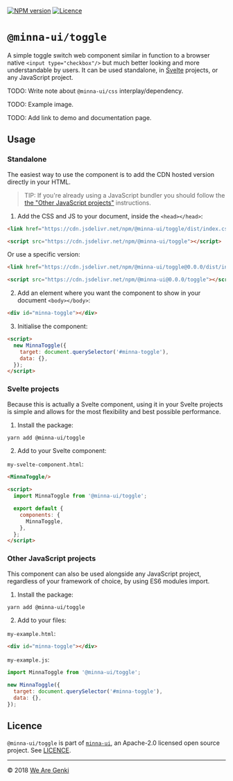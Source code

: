 <!-- markdownlint-disable first-line-h1 ol-prefix -->

[![NPM version](https://img.shields.io/npm/v/@minna-ui/toggle.svg)](https://www.npmjs.com/package/@minna-ui/toggle)
[![Licence](https://img.shields.io/npm/l/@minna-ui/toggle.svg)](https://github.com/WeAreGenki/minna-ui/blob/master/LICENCE)

# `@minna-ui/toggle`

A simple toggle switch web component similar in function to a browser native `<input type="checkbox"/>` but much better looking and more understandable by users. It can be used standalone, in [Svelte](https://svelte.technology/guide) projects, or any JavaScript project.

TODO: Write note about `@minna-ui/css` interplay/dependency.

TODO: Example image.

TODO: Add link to demo and documentation page.

## Usage

### Standalone

The easiest way to use the component is to add the CDN hosted version directly in your HTML.

> TIP: If you're already using a JavaScript bundler you should follow the [the "Other JavaScript projects"](#other-javascript-projects) instructions.

1. Add the CSS and JS to your document, inside the `<head></head>`:

```html
<link href="https://cdn.jsdelivr.net/npm/@minna-ui/toggle/dist/index.css" rel="stylesheet"/>

<script src="https://cdn.jsdelivr.net/npm/@minna-ui/toggle"></script>
```

Or use a specific version:

```html
<link href="https://cdn.jsdelivr.net/npm/@minna-ui/toggle@0.0.0/dist/index.css" rel="stylesheet"/>

<script src="https://cdn.jsdelivr.net/npm/@minna-ui@0.0.0/toggle"></script>
```

2. Add an element where you want the component to show in your document `<body></body>`:

```html
<div id="minna-toggle"></div>
```

3. Initialise the component:

```html
<script>
  new MinnaToggle({
    target: document.querySelector('#minna-toggle'),
    data: {},
  });
</script>
```

### Svelte projects

Because this is actually a Svelte component, using it in your Svelte projects is simple and allows for the most flexibility and best possible performance.

1. Install the package:

```sh
yarn add @minna-ui/toggle
```

2. Add to your Svelte component:

`my-svelte-component.html`:

```html
<MinnaToggle/>

<script>
  import MinnaToggle from '@minna-ui/toggle';

  export default {
    components: {
      MinnaToggle,
    },
  };
</script>
```

### Other JavaScript projects

This component can also be used alongside any JavaScript project, regardless of your framework of choice, by using ES6 modules import.

1. Install the package:

```sh
yarn add @minna-ui/toggle
```

2. Add to your files:

`my-example.html`:

```html
<div id="minna-toggle"></div>
```

`my-example.js`:

```js
import MinnaToggle from '@minna-ui/toggle';

new MinnaToggle({
  target: document.querySelector('#minna-toggle'),
  data: {},
});
```

## Licence

`@minna-ui/toggle` is part of [`minna-ui`](https://github.com/WeAreGenki/minna-ui), an Apache-2.0 licensed open source project. See [LICENCE](https://github.com/WeAreGenki/minna-ui/blob/master/LICENCE).

-----

© 2018 [We Are Genki](https://wearegenki.com)

